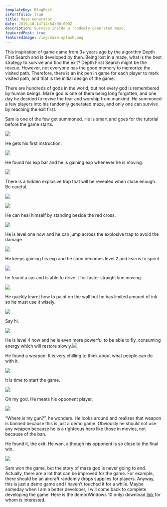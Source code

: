 ```yaml
---
templateKey: BlogPost
isPortfolio: true
title: Maze Generator
date: 2019-10-14T14:54:00.000Z
description: Survive inside a randomly generated maze.
featuredPost: true
featuredImage: /img/maze-splash.png
---
```

<span dir="ltr">This inspiration of game came from 3+ years ago by the
algorithm Depth First Search and is developed by then. Being lost in a
maze, what is the best strategy to survive and find the exit? Depth
First Search might be the rescue. However, not everyone has the good
memory to memorize the visited path. Therefore, there is an ink pen in
game for each player to mark visited path, and that is the initial
design of the game.</span>

<span dir="ltr"></span>

<span dir="ltr">There are hundreds of gods in the world, but not every
god is remembered by human beings. Maze god is one of them being long
forgotten, and one day he decided to revive the fear and worship from
mankind. He summoned a few players into his randomly generated maze, and
only one can survive by reaching the exit first.</span>

<span dir="ltr"></span>

<span dir="ltr">Sam is one of the few get summoned. He is smart and goes
for the tutorial before the game starts.</span>

![](/img/maze-generator-image15.png)<span dir="ltr"></span>

<span dir="ltr"></span>

<span dir="ltr">He gets his first instruction.</span>

![](/img/maze-generator-image1.png)<span dir="ltr"></span>

<span dir="ltr">He found his exp bar and he is gaining exp whenever he
is moving.</span>

![](/img/maze-generator-image7.png)<span dir="ltr"></span>

<span dir="ltr"></span>

<span dir="ltr"></span>

<span dir="ltr">There is a hidden explosive trap that will be revealed when
close enough. Be careful.</span>

![](/img/maze-generator-image16.png)<span dir="ltr"></span>

<span dir="ltr"></span>

![](/img/maze-generator-image9.png)<span dir="ltr"></span>

<span dir="ltr"></span>

<span dir="ltr">He can heal himself by standing beside the red
cross.</span>

![](/img/maze-generator-image6.png)<span dir="ltr"></span>

<span dir="ltr">He is level one now and he can jump across the explosive
trap to avoid the damage.</span>

![](/img/maze-generator-image8.png)<span dir="ltr"></span>

<span dir="ltr">He keeps gaining his exp and he soon becomes level 2 and
learns to sprint.</span>

![](/img/maze-generator-image2.png)<span dir="ltr"></span>

<span dir="ltr"></span>

<span dir="ltr">he found a car and is able to drive it for faster
straight line moving.</span>

![](/img/maze-generator-image3.png)<span dir="ltr"></span>

<span dir="ltr">He quickly learnt how to paint on the wall but he has
limited amount of ink so he must use it wisely.</span>

![](/img/maze-generator-image4.png)<span dir="ltr"></span>

<span dir="ltr">Say hi.</span>

![](/img/maze-generator-image10.png)<span dir="ltr"></span>

<span dir="ltr">He is level 4 now and he is even more powerful to be
able to fly, consuming energy which will restore
slowly.</span>![](/img/maze-generator-image11.png)<span dir="ltr"></span>

<span dir="ltr">He found a weapon. It is very chilling to think about
what people can do with it.</span>

![](/img/maze-generator-image12.png)<span dir="ltr"></span>

<span dir="ltr">It is time to start the game.</span>

<span dir="ltr"></span>

![](/img/maze-generator-image13.png)<span dir="ltr"></span>

<span dir="ltr">Oh my god. He meets his opponent player.</span>

![](/img/maze-generator-image5.png)<span dir="ltr"></span>

<span dir="ltr">“Where is my gun?”, he wonders. He looks around and
realizes that weapon is banned because this is just a demo game.
Obviously he should not use any weapon because he is a righteous hero
like those in movies, not because of the ban.</span>

<span dir="ltr"></span>

<span dir="ltr">He found it, the exit. He won, although his opponent is
so close to the final win.</span>

![](/img/maze-generator-image14.png)<span dir="ltr"></span>

<span dir="ltr"></span>

<span dir="ltr">Sam won the game, but the story of maze god is never
going to end. Actually, there are a lot that can be improved for the game.
For example, there should be an aircraft randomly drops supplies for
players. Anyway, this is just a demo game and I 
haven’t touched it for a while. Maybe someday when I am a better
developer, I will come back to complete developing the game. Here is the
demo(Windows 10 only) download
[link](https://1drv.ms/u/s!AjhADX36RxGfiYsQbxDvgWqe8Nxwdg)
for whom is interested.</span>
